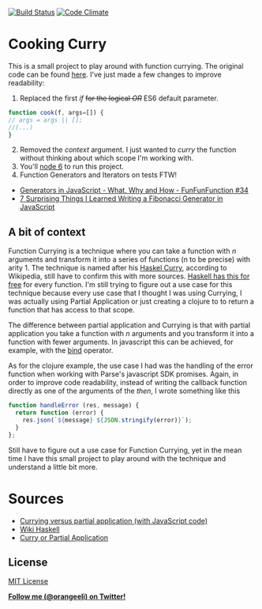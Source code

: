 [![Build Status](https://travis-ci.org/orangeeli/cooking-curry.svg?branch=master)](https://travis-ci.org/orangeeli/cooking-curry) [![Code Climate](https://codeclimate.com/github/orangeeli/cooking-curry/badges/gpa.svg)](https://codeclimate.com/github/orangeeli/cooking-curry)

# Cooking Curry
This is a small project to play around with function currying. The original code can be found [here](https://gist.github.com/lovasoa/e9c51b84ead1ae0b2659).
I've just made a few changes to improve readability:

1. Replaced the first _if_ ~~for the logical _OR_~~ ES6 default parameter.
```javascript
function cook(f, args=[]) {
// args = args || [];
//(...)
}
```
2. Removed the *context* argument. I just wanted to _curry_ the function without thinking about which scope I'm working with.
3. You'll [node 6](http://node.green/) to run this project.
4. Function Generators and Iterators on tests FTW!
  * [Generators in JavaScript - What, Why and How - FunFunFunction #34](https://www.youtube.com/watch?v=ategZqxHkz4)
  * [7 Surprising Things I Learned Writing a Fibonacci Generator in JavaScript](https://medium.com/javascript-scene/7-surprising-things-i-learned-writing-a-fibonacci-generator-4886a5c87710#.3j2w7re5r)


## A bit of context

Function Currying is a technique where you can take a function with _n_ arguments and transform it into a series of functions (n to be precise) with arity 1.
The technique is named after his [Haskel Curry](https://en.wikipedia.org/wiki/Currying), according to Wikipedia, still have to confirm this with more sources.
[Haskell has this for free](https://wiki.haskell.org/Currying) for every function. I'm still trying to figure out a use case for this technique because
every use case that I thought I was using Currying, I was actually using Partial Application or just creating a clojure to
to return a function that has access to that scope.

The difference between partial application and Currying is that with partial application you take a function with _n_ arguments and you transform it into a function with fewer arguments.
In javascript this can be achieved, for example, with the [bind](https://developer.mozilla.org/en-US/docs/Web/JavaScript/Reference/Global_Objects/Function/bind#Partially_applied_functions) operator.

As for the clojure example, the use case I had was the handling of the error function when working with Parse's javascript SDK promises.
Again, in order to improve code readability, instead of writing the callback function directly as one of the arguments of the _then_, I wrote something like this

```javascript
function handleError (res, message) {
  return function (error) {
    res.json(`${message} ${JSON.stringify(error)}`);
  }
};
```

Still have to figure out a use case for Function Currying, yet in the mean time I have this small project to play around with the technique and understand a little bit more.

# Sources

* [Currying versus partial application (with JavaScript code)](http://www.2ality.com/2011/09/currying-vs-part-eval.html)
* [Wiki Haskell](https://wiki.haskell.org/Currying)
* [Curry or Partial Application](https://medium.com/javascript-scene/curry-or-partial-application-8150044c78b8#.9dqgkijhv)

## License
[MIT License](http://www.opensource.org/licenses/mit-license.php)

**[Follow me (@orangeeli) on Twitter!](https://twitter.com/orangeeli)**